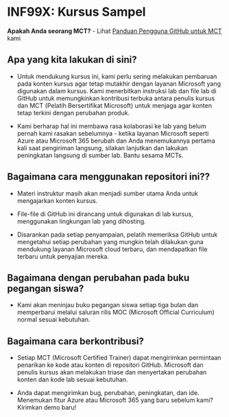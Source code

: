 # INF99X: Kursus Sampel

**Apakah Anda seorang MCT?** - Lihat [Panduan Pengguna GitHub untuk MCT](https://microsoftlearning.github.io/MCT-User-Guide/) kami

## Apa yang kita lakukan di sini?

- Untuk mendukung kursus ini, kami perlu sering melakukan pembaruan pada konten kursus agar tetap mutakhir dengan layanan Microsoft yang digunakan dalam kursus. Kami menerbitkan instruksi lab dan file lab di GitHub untuk memungkinkan kontribusi terbuka antara penulis kursus dan MCT (Pelatih Bersertifikat Microsoft) untuk menjaga agar konten tetap terkini dengan perubahan produk.

- Kami berharap hal ini membawa rasa kolaborasi ke lab yang belum pernah kami rasakan sebelumnya - ketika layanan Microsoft seperti Azure atau Microsoft 365 berubah dan Anda menemukannya pertama kali saat pengiriman langsung, silakan lanjutkan dan lakukan peningkatan langsung di sumber lab. Bantu sesama MCTs.

## Bagaimana cara menggunakan repositori ini??

- Materi instruktur masih akan menjadi sumber utama Anda untuk mengajarkan konten kursus.

- File-file di GitHub ini dirancang untuk digunakan di lab kursus, menggunakan lingkungan lab yang dihosting.

- Disarankan pada setiap penyampaian, pelatih memeriksa GitHub untuk mengetahui setiap perubahan yang mungkin telah dilakukan guna mendukung layanan Microsoft cloud terbaru, dan mendapatkan file terbaru untuk penyajian mereka.

## Bagaimana dengan perubahan pada buku pegangan siswa?

- Kami akan meninjau buku pegangan siswa setiap tiga bulan dan memperbarui melalui saluran rilis MOC (Microsoft Official Curriculum) normal sesuai kebutuhan.

## Bagaimana cara berkontribusi?

- Setiap MCT (Microsoft Certified Trainer) dapat mengirimkan permintaan penarikan ke kode atau konten di repositori GitHub. Microsoft dan penulis kursus akan melakukan triase dan menyertakan perubahan konten dan kode lab sesuai kebutuhan.

- Anda dapat mengirimkan bug, perubahan, peningkatan, dan ide. Menemukan fitur Azure atau Microsoft 365 yang baru sebelum kami? Kirimkan demo baru!
